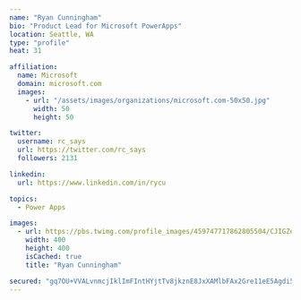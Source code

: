 ```yaml
---
name: "Ryan Cunningham"
bio: "Product Lead for Microsoft PowerApps"
location: Seattle, WA
type: "profile"
heat: 31

affiliation:
  name: Microsoft
  domain: microsoft.com
  images:
    - url: "/assets/images/organizations/microsoft.com-50x50.jpg"
      width: 50
      height: 50

twitter:
  username: rc_says
  url: https://twitter.com/rc_says
  followers: 2131

linkedin:
  url: https://www.linkedin.com/in/rycu

topics:
  - Power Apps

images:
  - url: https://pbs.twimg.com/profile_images/459747717862805504/CJIGZejd_400x400.png
    width: 400
    height: 400
    isCached: true
    title: "Ryan Cunningham"

secured: "gq7OU+VVALvnmcjIklImFIntHYjtTv8jkznE8JxXAMlbFAx2Gre11eE5Agdi5wr/t4AW9EvHzd/Bt4dhuxOUPPdbQeKspVaOd0dgnstjnw6UQHSgB03bc278COZVEE6fmBldSmMIFwjcuXnYDo9X4oGL9iycZDGj2DKEHp0/zdszocJif7tdxLOJonLqzM7UUMaSh2A/gTNG1ip6ExAUFGYrr5s2X+uUgaPC/wgeYIOsyJE/322Txzt3alJKWjxCVgUgsDsx/yxQqKrJRP6zYtGyCE+9B3H2up/nWdN+jjujhYYB13Jr31NOkeVz/tqvlpm3oLEYCFdBM2Q2s5eyZ7fa2XapPeifACp3AFTegcNNCrISW/z0qpP9+UEg6j1xAjuKv4v1WMktfPHRuR5qpQJdgAmacDtQlAMZNIoldGg=;jGMUH25QgP4GoxQdJvShVQ=="
---
```


